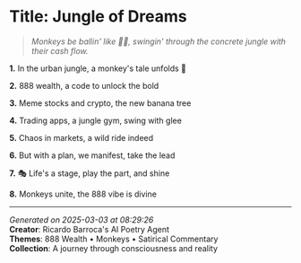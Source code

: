 # Title: Jungle of Dreams

> *Monkeys be ballin' like 🦍🤑, swingin' through the concrete jungle with their cash flow.*

**1.** In the urban jungle, a monkey's tale unfolds 🐒


**2.** 888 wealth, a code to unlock the bold


**3.** Meme stocks and crypto, the new banana tree


**4.** Trading apps, a jungle gym, swing with glee


**5.** Chaos in markets, a wild ride indeed


**6.** But with a plan, we manifest, take the lead


**7.** 🎭 Life's a stage, play the part, and shine


**8.** Monkeys unite, the 888 vibe is divine



---

*Generated on 2025-03-03 at 08:29:26*  
**Creator**: Ricardo Barroca's AI Poetry Agent  
**Themes**: 888 Wealth • Monkeys • Satirical Commentary  
**Collection**: A journey through consciousness and reality